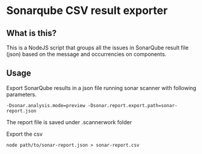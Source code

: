 # Sonarqube CSV result exporter

## What is this?

This is a NodeJS script that groups all the issues in SonarQube result file (json) based on the message
and occurrencies on components.

## Usage

Export SonarQube results in a json file running sonar scanner with following parameters.

```
-Dsonar.analysis.mode=preview -Dsonar.report.export.path=sonar-report.json
```

The report file is saved under .scannerwork folder

Export the csv

```
node path/to/sonar-report.json > sonar-report.csv
```
